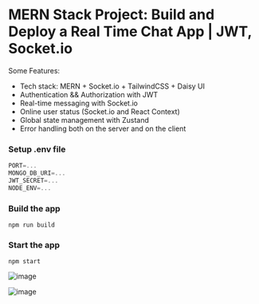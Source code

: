 # MERN Stack Project: Build and Deploy a Real Time Chat App | JWT, Socket.io




Some Features:

-    Tech stack: MERN + Socket.io + TailwindCSS + Daisy UI
-    Authentication && Authorization with JWT
-    Real-time messaging with Socket.io
-    Online user status (Socket.io and React Context)
-    Global state management with Zustand
-    Error handling both on the server and on the client


### Setup .env file

```js
PORT=...
MONGO_DB_URI=...
JWT_SECRET=...
NODE_ENV=...
```

### Build the app

```shell
npm run build
```

### Start the app

```shell
npm start
```

![image](https://github.com/user-attachments/assets/4f37fa67-d59e-458d-8761-cf2546dd5f62)

![image](https://github.com/user-attachments/assets/b400bf0b-8347-451c-85a2-aca9df2083c7)


